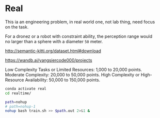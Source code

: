 # Real
This ia an engineering problem, in real world one, not lab thing, need focus on the task.

For a dronez or a robot with constraint ability, the perception range would no larger than a sphere with a diameter `50` meter.

http://semantic-kitti.org/dataset.html#download

https://wandb.ai/yangsiercode000/projects

Low Complexity Tasks or Limited Resources: 1,000 to 20,000 points.
Moderate Complexity: 20,000 to 50,000 points.
High Complexity or High-Resource Availability: 50,000 to 150,000 points.

```bash
conda activate real
cd realtime/

path=nohup
# path=nohup-1
nohup bash train.sh >> $path.out 2>&1 &
```
